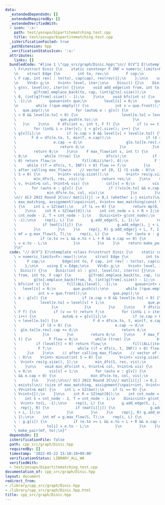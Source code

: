 ```yaml
---
data:
  _extendedDependsOn: []
  _extendedRequiredBy: []
  _extendedVerifiedWith:
  - icon: ':x:'
    path: test/yosupo/bipartitematching.test.cpp
    title: test/yosupo/bipartitematching.test.cpp
  _isVerificationFailed: true
  _pathExtension: hpp
  _verificationStatusIcon: ':x:'
  attributes:
    links: []
  bundledCode: "#line 1 \"cpp_src/graph/Dinic.hpp\"\n// O(V^2 E)\ntemplate <class\
    \ F>\nstruct Dinic {\n    static constexpr F INF = numeric_limits<F>::max();\n\
    \n    struct Edge {\n        int to, rev;\n        F cap;\n        Edge(int to,\
    \ F cap, int rev) : to(to), cap(cap), rev(rev){};\n    };\n\n    using E = Edge;\n\
    \n    VV<E> g;\n    V<int> level, iter;\n\n    Dinic() {}\n    Dinic(int n) :\
    \ g(n), level(n), iter(n) {}\n\n    void add_edge(int from, int to, F cap) {\n\
    \        g[from].emplace_back(to, cap, (int)g[to].size());\n        g[to].emplace_back(from,\
    \ 0, (int)g[from].size() - 1);\n    }\n\n    void bfs(int s) {\n        fill(ALL(level),\
    \ -1);\n        queue<int> que;\n        level[s] = 0;\n        que.push(s);\n\
    \n        while (!que.empty()) {\n            int v = que.front();\n         \
    \   que.pop();\n            for (auto& e : g[v]) {\n                if (e.cap\
    \ > 0 && level[e.to] < 0) {\n                    level[e.to] = level[v] + 1;\n\
    \                    que.push(e.to);\n                }\n            }\n     \
    \   }\n    }\n\n    F dfs(int v, int t, F f) {\n        if (v == t) return f;\n\
    \        for (int& i = iter[v]; i < g[v].size(); i++) {\n            auto& e =\
    \ g[v][i];\n            if (e.cap > 0 && level[v] < level[e.to]) {\n         \
    \       F d = dfs(e.to, t, min(f, e.cap));\n                if (d > 0) {\n   \
    \                 e.cap -= d;\n                    g[e.to][e.rev].cap += d;\n\
    \                    return d;\n                }\n            }\n        }\n\
    \        return 0;\n    }\n\n    F max_flow(int s, int t) {\n        F flow =\
    \ 0;\n        while (true) {\n            bfs(s);\n            if (level[t] <\
    \ 0) return flow;\n            fill(ALL(iter), 0);\n            F f;\n       \
    \     while ((f = dfs(s, t, INF)) > 0) flow += f;\n        }\n    }\n\n    //\
    \ after calling max_flow\n    // vector of {0, 1} (S side : 0)\n    V<int> mincut(int\
    \ S = 0) {\n        V<int> vis(g.size());\n        V<int> res(g.size(), 1);\n\
    \        min_dfs(S, res, vis);\n        return res;\n    }\n\n    void min_dfs(int\
    \ v, V<int>& col, V<int>& vis) {\n        col[v] = 0;\n        vis[v] = 1;\n \
    \       for (auto e : g[v]) {\n            if (!vis[e.to] && e.cap > 0) {\n  \
    \              min_dfs(e.to, col, vis);\n            }\n        }\n    }\n};\n\
    \n// GCJ 2022 Round 2C\n// mat[i][j] := 0,1 (whether i-j exists)\n// (size of\
    \ max_matching, assignment)\npair<int, V<int>> max_matching(const VV<int>& mat)\
    \ {\n    int L = SZ(mat);\n    if (L == 0) {\n        return mp(0, V<int>{});\n\
    \    }\n\n    int R = SZ(mat[0]);\n    int cnt_node = L + R + 2;\n    int S =\
    \ cnt_node - 2, T = cnt_node - 1;\n    Dinic<int> g(cnt_node);\n    V<int> to(L,\
    \ -1);\n\n    rep(i, L) {\n        g.add_edge(S, i, 1);\n        rep(j, R) {\n\
    \            if (mat[i][j]) {\n                g.add_edge(i, j + L, 1);\n    \
    \        }\n        }\n    }\n    rep(j, R) g.add_edge(j + L, T, 1);\n\n    int\
    \ mf = g.max_flow(S, T);\n    rep(i, L) {\n        for (auto e : g.g[i]) {\n \
    \           if (e.to >= L && e.to < L + R && e.cap == 0) {\n                to[i]\
    \ = e.to - L;\n            }\n        }\n    }\n    return make_pair(mf, to);\n\
    }\n"
  code: "// O(V^2 E)\ntemplate <class F>\nstruct Dinic {\n    static constexpr F INF\
    \ = numeric_limits<F>::max();\n\n    struct Edge {\n        int to, rev;\n   \
    \     F cap;\n        Edge(int to, F cap, int rev) : to(to), cap(cap), rev(rev){};\n\
    \    };\n\n    using E = Edge;\n\n    VV<E> g;\n    V<int> level, iter;\n\n  \
    \  Dinic() {}\n    Dinic(int n) : g(n), level(n), iter(n) {}\n\n    void add_edge(int\
    \ from, int to, F cap) {\n        g[from].emplace_back(to, cap, (int)g[to].size());\n\
    \        g[to].emplace_back(from, 0, (int)g[from].size() - 1);\n    }\n\n    void\
    \ bfs(int s) {\n        fill(ALL(level), -1);\n        queue<int> que;\n     \
    \   level[s] = 0;\n        que.push(s);\n\n        while (!que.empty()) {\n  \
    \          int v = que.front();\n            que.pop();\n            for (auto&\
    \ e : g[v]) {\n                if (e.cap > 0 && level[e.to] < 0) {\n         \
    \           level[e.to] = level[v] + 1;\n                    que.push(e.to);\n\
    \                }\n            }\n        }\n    }\n\n    F dfs(int v, int t,\
    \ F f) {\n        if (v == t) return f;\n        for (int& i = iter[v]; i < g[v].size();\
    \ i++) {\n            auto& e = g[v][i];\n            if (e.cap > 0 && level[v]\
    \ < level[e.to]) {\n                F d = dfs(e.to, t, min(f, e.cap));\n     \
    \           if (d > 0) {\n                    e.cap -= d;\n                  \
    \  g[e.to][e.rev].cap += d;\n                    return d;\n                }\n\
    \            }\n        }\n        return 0;\n    }\n\n    F max_flow(int s, int\
    \ t) {\n        F flow = 0;\n        while (true) {\n            bfs(s);\n   \
    \         if (level[t] < 0) return flow;\n            fill(ALL(iter), 0);\n  \
    \          F f;\n            while ((f = dfs(s, t, INF)) > 0) flow += f;\n   \
    \     }\n    }\n\n    // after calling max_flow\n    // vector of {0, 1} (S side\
    \ : 0)\n    V<int> mincut(int S = 0) {\n        V<int> vis(g.size());\n      \
    \  V<int> res(g.size(), 1);\n        min_dfs(S, res, vis);\n        return res;\n\
    \    }\n\n    void min_dfs(int v, V<int>& col, V<int>& vis) {\n        col[v]\
    \ = 0;\n        vis[v] = 1;\n        for (auto e : g[v]) {\n            if (!vis[e.to]\
    \ && e.cap > 0) {\n                min_dfs(e.to, col, vis);\n            }\n \
    \       }\n    }\n};\n\n// GCJ 2022 Round 2C\n// mat[i][j] := 0,1 (whether i-j\
    \ exists)\n// (size of max_matching, assignment)\npair<int, V<int>> max_matching(const\
    \ VV<int>& mat) {\n    int L = SZ(mat);\n    if (L == 0) {\n        return mp(0,\
    \ V<int>{});\n    }\n\n    int R = SZ(mat[0]);\n    int cnt_node = L + R + 2;\n\
    \    int S = cnt_node - 2, T = cnt_node - 1;\n    Dinic<int> g(cnt_node);\n  \
    \  V<int> to(L, -1);\n\n    rep(i, L) {\n        g.add_edge(S, i, 1);\n      \
    \  rep(j, R) {\n            if (mat[i][j]) {\n                g.add_edge(i, j\
    \ + L, 1);\n            }\n        }\n    }\n    rep(j, R) g.add_edge(j + L, T,\
    \ 1);\n\n    int mf = g.max_flow(S, T);\n    rep(i, L) {\n        for (auto e\
    \ : g.g[i]) {\n            if (e.to >= L && e.to < L + R && e.cap == 0) {\n  \
    \              to[i] = e.to - L;\n            }\n        }\n    }\n    return\
    \ make_pair(mf, to);\n}"
  dependsOn: []
  isVerificationFile: false
  path: cpp_src/graph/Dinic.hpp
  requiredBy: []
  timestamp: '2022-05-22 15:10:18+09:00'
  verificationStatus: LIBRARY_ALL_WA
  verifiedWith:
  - test/yosupo/bipartitematching.test.cpp
documentation_of: cpp_src/graph/Dinic.hpp
layout: document
redirect_from:
- /library/cpp_src/graph/Dinic.hpp
- /library/cpp_src/graph/Dinic.hpp.html
title: cpp_src/graph/Dinic.hpp
---
```

